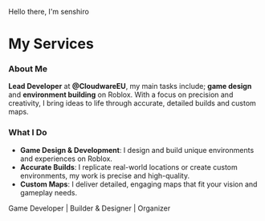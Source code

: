 Hello there, I'm senshiro

# My Services

### About Me
**Lead Developer** at **@CloudwareEU**, my main tasks include; **game design** and **environment building** on Roblox. With a focus on precision and creativity, I bring ideas to life through accurate, detailed builds and custom maps.

### What I Do
- **Game Design & Development**: I design and build unique environments and experiences on Roblox.
- **Accurate Builds**: I replicate real-world locations or create custom environments, my work is precise and high-quality.
- **Custom Maps**: I deliver detailed, engaging maps that fit your vision and gameplay needs.

Game Developer | Builder & Designer | Organizer
